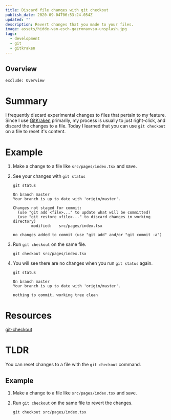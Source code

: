 ```yaml
---
title: Discard file changes with git checkout
publish_date: 2020-09-04T06:53:24.054Z
updated: ""
description: Revert changes that you made to your files.
image: assets/hidde-van-esch-gazronaxvsu-unsplash.jpg
tags:
  - development
  - git
  - gitkraken
---
```

## Overview

```toc
exclude: Overview
```

# Summary

I frequently discard experimental changes to files that pertain to my feature. Since I use [GitKraken](https://www.gitkraken.com/) primarily, my process is usually to just right-click, and discard the changes to a file. Today I learned that you can use `git checkout` on a file to reset it's content.

# Example

1. Make a change to a file like `src/pages/index.tsx` and save.
2. See your changes with `git status`

   ```shell
   git status

   On branch master
   Your branch is up to date with 'origin/master'.

   Changes not staged for commit:
     (use "git add <file>..." to update what will be committed)
     (use "git restore <file>..." to discard changes in working directory)
           modified:   src/pages/index.tsx

   no changes added to commit (use "git add" and/or "git commit -a")
   ```
3. Run `git checkout` on the same file.

   ```shell
   git checkout src/pages/index.tsx
   ```
4. You will see there are no changes when you run `git status` again.

   ```shell
   git status

   On branch master
   Your branch is up to date with 'origin/master'.

   nothing to commit, working tree clean
   ```

# Resources

[git-checkout](https://git-scm.com/docs/git-checkout)

# TLDR

You can reset changes to a file with the `git checkout` command.

## Example

1. Make a change to a file like `src/pages/index.tsx` and save.
2. Run `git checkout` on the same file to revert the changes.

   ```shell
   git checkout src/pages/index.tsx
   ```
